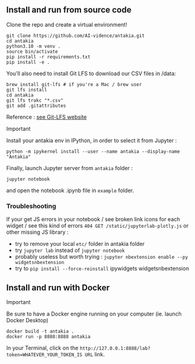 
## Install and run from source code

Clone the repo and create a virtual environment!

```
git clone https://github.com/AI-vidence/antakia.git
cd antakia
python3.10 -m venv .
source bin/activate
pip install -r requirements.txt
pip install -e .
```

You'll also need to install Git LFS to download our CSV files in /data:
```
brew install git-lfs # if you're a Mac / brew user
git lfs install
cd antakia
git lfs trakc "*.csv"
git add .gitattributes
```

Reference : [see Git-LFS website](https://git-lfs.com)

> [!IMPORTANT] 
Install your antakia env in IPython, in order to select it from Jupyter :

```
python -m ipykernel install --user --name antakia --display-name "Antakia"
```

Finally, launch Jupyter server from `antakia` folder :
```
jupyter notebook
```
and open the notebook .ipynb file in `example` folder.

### Troubleshooting 

If your get JS errors in your notebook / see broken link icons for each widget / see this kind of errors `404 GET /static/jupyterlab-plotly.js` or other missing JS library :
* try to remove your local `etc/` folder in antakia folder
* try `jupyter lab` instead of `jupyter notebook`
* probably useless but worth trying : `jupyter nbextension enable --py widgetsnbextension`
* try to `pip install --force-reinstall` ipywidgets widgetsnbextension
 

## Install and run with Docker

> [!IMPORTANT] 
Be sure to have a Docker engine running on your computer (ie. launch Docker Desktop)

```
docker build -t antakia .
docker run -p 8888:8888 antakia
```

In your Terminal, click on the `http://127.0.0.1:8888/lab?token=WHATEVER_YOUR_TOKEN_IS URL` link.
